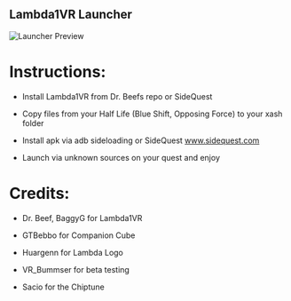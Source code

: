 ## Lambda1VR Launcher

![Launcher Preview](Logo/preview.gif)



# Instructions:

* Install Lambda1VR from Dr. Beefs repo or SideQuest

* Copy files from your Half Life (Blue Shift, Opposing Force) to your xash folder

* Install apk via adb sideloading or SideQuest www.sidequest.com

* Launch via unknown sources on your quest and enjoy





# Credits: 

* Dr. Beef, BaggyG for Lambda1VR

* GTBebbo for Companion Cube

* Huargenn for Lambda Logo

* VR_Bummser for beta testing 

* Sacio for the Chiptune

